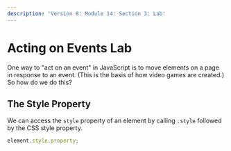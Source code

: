```yaml
---
description: 'Version 8: Module 14: Section 3: Lab'
---
```


# Acting on Events Lab

One way to "act on an event" in JavaScript is to move elements on a page in response to an event. (This is the basis of how video games are created.) So how do we do this?

## The Style Property

We can access the `style` property of an element by calling `.style` followed by the CSS style property.

```javascript
element.style.property;
```
